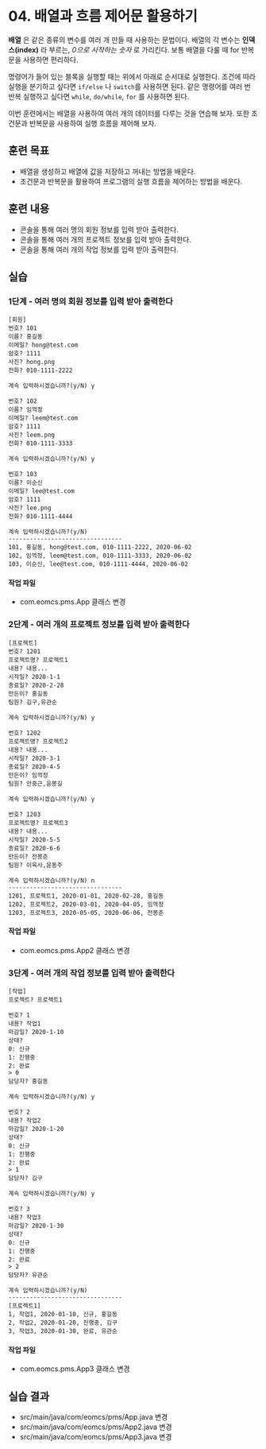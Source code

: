 # 04. 배열과 흐름 제어문 활용하기

**배열** 은 같은 종류의 변수를 여러 개 만들 때 사용하는 문법이다.
배열의 각 변수는 **인덱스(index)** 라 부르는, *0으로 시작하는 숫자* 로 가리킨다.
보통 배열을 다룰 때 for 반복문을 사용하면 편리하다.

명령어가 들어 있는 블록을 실행할 때는 위에서 아래로 순서대로 실행한다.
조건에 따라 실행을 분기하고 싶다면 `if/else` 나 `switch`를 사용하면 된다.
같은 명령어를 여러 번 반복 실행하고 싶다면 `while`, `do/while`, `for` 를 사용하면 된다.

이번 훈련에서는 배열을 사용하여 여러 개의 데이터를 다루는 것을 연습해 보자.
또한 조건문과 반복문을 사용하여 실행 흐름을 제어해 보자.

## 훈련 목표

- 배열을 생성하고 배열에 값을 저장하고 꺼내는 방법을 배운다.
- 조건문과 반복문을 활용하여 프로그램의 실행 흐름을 제어하는 방법을 배운다.

## 훈련 내용

- 콘솔을 통해 여러 명의 회원 정보를 입력 받아 출력한다.
- 콘솔을 통해 여러 개의 프로젝트 정보를 입력 받아 출력한다.
- 콘솔을 통해 여러 개의 작업 정보를 입력 받아 출력한다.

## 실습

### 1단계 - 여러 명의 회원 정보를 입력 받아 출력한다

```console
[회원]
번호? 101
이름? 홍길동
이메일? hong@test.com
암호? 1111
사진? hong.png
전화? 010-1111-2222

계속 입력하시겠습니까?(y/N) y

번호? 102
이름? 임꺽정
이메일? leem@test.com
암호? 1111
사진? leem.png
전화? 010-1111-3333

계속 입력하시겠습니까?(y/N) y

번호? 103
이름? 이순신
이메일? lee@test.com
암호? 1111
사진? lee.png
전화? 010-1111-4444

계속 입력하시겠습니까?(y/N)
--------------------------------
101, 홍길동, hong@test.com, 010-1111-2222, 2020-06-02
102, 임꺽정, leem@test.com, 010-1111-3333, 2020-06-02
103, 이순신, lee@test.com, 010-1111-4444, 2020-06-02
```

#### 작업 파일

- com.eomcs.pms.App  클래스 변경

### 2단계 - 여러 개의 프로젝트 정보를 입력 받아 출력한다

```console
[프로젝트]
번호? 1201
프로젝트명? 프로젝트1
내용? 내용...
시작일? 2020-1-1
종료일? 2020-2-28
만든이? 홍길동
팀원? 김구,유관순

계속 입력하시겠습니까?(y/N) y

번호? 1202
프로젝트명? 프로젝트2
내용? 내용...
시작일? 2020-3-1
종료일? 2020-4-5
만든이? 임꺽정
팀원? 안중근,윤봉길

계속 입력하시겠습니까?(y/N) y

번호? 1203
프로젝트명? 프로젝트3
내용? 내용...
시작일? 2020-5-5
종료일? 2020-6-6
만든이? 전봉준
팀원? 이육사,윤동주

계속 입력하시겠습니까?(y/N) n
--------------------------------
1201, 프로젝트1, 2020-01-01, 2020-02-28, 홍길동
1202, 프로젝트2, 2020-03-01, 2020-04-05, 임꺽정
1203, 프로젝트3, 2020-05-05, 2020-06-06, 전봉준
```

#### 작업 파일

- com.eomcs.pms.App2  클래스 변경

### 3단계 - 여러 개의 작업 정보를 입력 받아 출력한다

```console
[작업]
프로젝트? 프로젝트1

번호? 1
내용? 작업1
마감일? 2020-1-10
상태?
0: 신규
1: 진행중
2: 완료
> 0
담당자? 홍길동

계속 입력하시겠습니까?(y/N) y

번호? 2
내용? 작업2
마감일? 2020-1-20
상태?
0: 신규
1: 진행중
2: 완료
> 1
담당자? 김구

계속 입력하시겠습니까?(y/N) y

번호? 3
내용? 작업3
마감일? 2020-1-30
상태?
0: 신규
1: 진행중
2: 완료
> 2
담당자? 유관순

계속 입력하시겠습니까?(y/N)
--------------------------------
[프로젝트1]
1, 작업1, 2020-01-10, 신규, 홍길동
2, 작업2, 2020-01-20, 진행중, 김구
3, 작업3, 2020-01-30, 완료, 유관순
```

#### 작업 파일

- com.eomcs.pms.App3  클래스 변경


## 실습 결과

- src/main/java/com/eomcs/pms/App.java 변경
- src/main/java/com/eomcs/pms/App2.java 변경
- src/main/java/com/eomcs/pms/App3.java 변경
